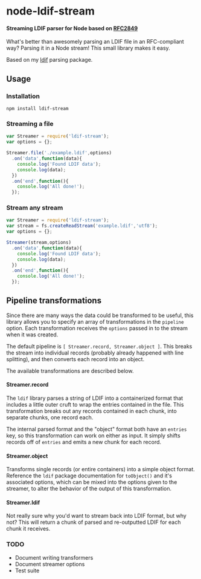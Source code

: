 # node-ldif-stream
#### Streaming LDIF parser for Node based on [RFC2849](https://github.com/tapmodo/node-ldif/tree/master/rfc)

What's better than awesomely parsing an LDIF file in an RFC-compliant way?
Parsing it in a Node stream! This small library makes it easy.

Based on my [ldif](https://npmjs.org/package/ldif) parsing package.

## Usage

### Installation

    npm install ldif-stream

### Streaming a file

```javascript
var Streamer = require('ldif-stream');
var options = {};

Streamer.file('./example.ldif',options)
  .on('data',function(data){
    console.log('Found LDIF data');
    console.log(data);
  })
  .on('end',function(){
    console.log('All done!');
  });
```

### Stream any stream

```javascript
var Streamer = require('ldif-stream');
var stream = fs.createReadStream('example.ldif','utf8');
var options = {};

Streamer(stream,options)
  .on('data',function(data){
    console.log('Found LDIF data');
    console.log(data);
  })
  .on('end',function(){
    console.log('All done!');
  });
```

## Pipeline transformations

Since there are many ways the data could be transformed to be useful,
this library allows you to specify an array of transformations in the
`pipeline` option. Each transformation receives the `options` passed
in to the stream when it was created.

The default pipeline is `[ Streamer.record, Streamer.object ]`.
This breaks the stream into individual records (probably already happened with
line splitting), and then converts each record into an object.

The available transformations are described below.

#### Streamer.record

The `ldif` library parses a string of LDIF into a containerized format that
includes a little outer cruft to wrap the entries contained in the file.
This transformation breaks out any records contained in each chunk, into
separate chunks, one record each.

The internal parsed format and the "object" format both have an
`entries` key, so this transformation can work on either as input.
It simply shifts records off of `entries` and emits a new chunk for
each record.

#### Streamer.object

Transforms single records (or entire containers) into a simple object format.
Reference the `ldif` package documentation for `toObject()` and it's associated
options, which can be mixed into the options given to the streamer, to alter
the behavior of the output of this transformation.

#### Streamer.ldif

Not really sure why you'd want to stream back into LDIF format, but why not?
This will return a chunk of parsed and re-outputted LDIF for each chunk it
receives.

### TODO

  * Document writing transformers
  * Document streamer options
  * Test suite

